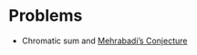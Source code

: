 # Problems
- Chromatic sum and [Mehrabadi’s Conjecture](https://github.com/hhaji/hhaji.github.io/blob/master/Problems/pcs.pdf)
